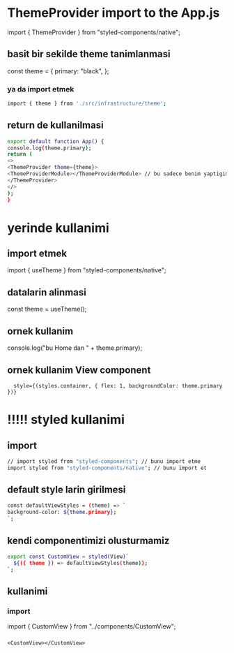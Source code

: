# ThemeProvider import to the App.js

import { ThemeProvider } from "styled-components/native";

## basit bir sekilde theme tanimlanmasi

const theme = {
primary: "black",
};

### ya da import etmek

```.sh
import { theme } from './src/infrastructure/theme';
```

## return de kullanilmasi

```.sh
export default function App() {
console.log(theme.primary);
return (
<>
<ThemeProvider theme={theme}>
<ThemeProviderModule></ThemeProviderModule> // bu sadece benim yaptigimi bir component, karismasin die adina Module ekleidim
</ThemeProvider>
</>
);
}
```

# yerinde kullanimi

## import etmek

import { useTheme } from "styled-components/native";

## datalarin alinmasi

const theme = useTheme();

## ornek kullanim

console.log("bu Home dan " + theme.primary);

## ornek kullanim View component

      style={(styles.container, { flex: 1, backgroundColor: theme.primary })}

# !!!!! styled kullanimi

## import

```.sh
// import styled from "styled-components"; // bunu import etme
import styled from "styled-components/native"; // bunu import et
```

## default style larin girilmesi

```.sh
const defaultViewStyles = (theme) => `
background-color: ${theme.primary};
`;
```

## kendi componentimizi olusturmamiz

```.sh
export const CustomView = styled(View)`
  ${({ theme }) => defaultViewStyles(theme)};
`;
```

## kullanimi

### import

import { CustomView } from "../components/CustomView";

###

    <CustomView></CustomView>
